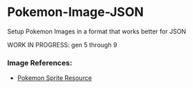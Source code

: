 # Pokemon-Image-JSON
Setup Pokemon Images in a format that works better for JSON

WORK IN PROGRESS: gen 5 through 9

### Image References:
- [Pokemon Sprite Resource](https://www.spriters-resource.com/nintendo_switch/pokemonhome/)
